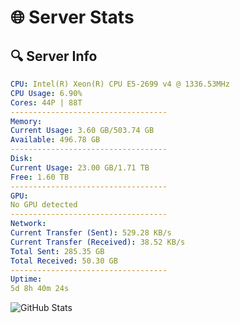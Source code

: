 # 🌐 Server Stats
## 🔍 Server Info
```yaml
CPU: Intel(R) Xeon(R) CPU E5-2699 v4 @ 1336.53MHz
CPU Usage: 6.90%
Cores: 44P | 88T
-----------------------------------
Memory:
Current Usage: 3.60 GB/503.74 GB
Available: 496.78 GB
-----------------------------------
Disk:
Current Usage: 23.00 GB/1.71 TB
Free: 1.60 TB
-----------------------------------
GPU:
No GPU detected
-----------------------------------
Network:
Current Transfer (Sent): 529.28 KB/s
Current Transfer (Received): 38.52 KB/s
Total Sent: 285.35 GB
Total Received: 50.30 GB
-----------------------------------
Uptime:
5d 8h 40m 24s
```
![GitHub Stats](https://img.shields.io/badge/Updated-2025-04-25_01:49:12-blue)
